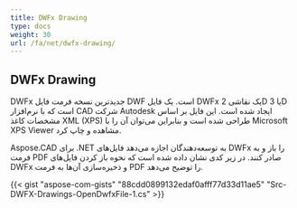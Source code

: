 ```yaml
---
title: DWFx Drawing
type: docs
weight: 30
url: /fa/net/dwfx-drawing/
---
```


## **DWFx Drawing**
DWFx جدیدترین نسخه فرمت فایل DWF است. یک فایل DWFx یک نقاشی 2D یا 3D است که با نرم‌افزار CAD شرکت Autodesk ایجاد شده است. این فایل بر اساس مشخصات کاغذ XML (XPS) طراحی شده است و بنابراین می‌توان آن را با Microsoft XPS Viewer مشاهده و چاپ کرد.

Aspose.CAD برای .NET به توسعه‌دهندگان اجازه می‌دهد فایل‌های DWFx را باز و به فرمت PDF صادر کنند. در زیر کدی نشان داده شده است که نحوه باز کردن فایل‌های DWFx و ذخیره‌سازی آن‌ها به فرمت PDF را توضیح می‌دهد.

{{< gist "aspose-com-gists" "88cdd0899132edaf0afff77d33d11ae5" "Src-DWFX-Drawings-OpenDwfxFile-1.cs" >}}
